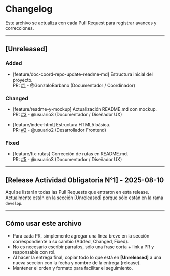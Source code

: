 # Changelog

Este archivo se actualiza con cada Pull Request para registrar avances y correcciones.

---

## [Unreleased]

### Added

- [feature/doc-coord-repo-update-readme-md] Estructura inicial del proyecto.  
  PR: [#1]([link](https://github.com/GonzaloBarbano/SistemaProductoraVideos/pull/2)) - @GonzaloBarbano (Documentador / Coordinador)

### Changed

- [feature/readme-y-mockup] Actualización README.md con mockup.  
  PR: [#3](link) - @usuario3 (Documentador / Diseñador UX)

- [feature/index-html] Estructura HTML5 básica.  
  PR: [#2](link) - @usuario2 (Desarrollador Frontend)

### Fixed

- [feature/fix-rutas] Corrección de rutas en README.md.  
  PR: [#5](link) - @usuario3 (Documentador / Diseñador UX)

---

## [Release Actividad Obligatoria N°1] - 2025-08-10

Aquí se listarán todas las Pull Requests que entraron en esta release.  
Actualmente están en la sección [Unreleased] porque sólo están en la rama `develop`.

---

## Cómo usar este archivo

- Para cada PR, simplemente agregar una línea breve en la sección correspondiente a su cambio (Added, Changed, Fixed).
- No es necesario escribir párrafos, sólo una frase corta + link a PR y responsable con rol.
- Al hacer la entrega final, copiar todo lo que está en **[Unreleased]** a una nueva sección con la fecha y nombre de la entrega (release).
- Mantener el orden y formato para facilitar el seguimiento.
